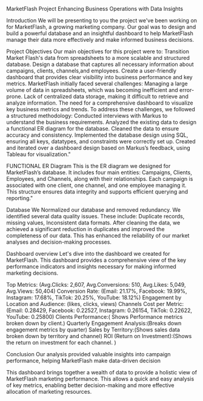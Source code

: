 MarketFlash Project
Enhancing Business Operations with Data Insights

Introduction
We will be presenting to you the project we've been working on for MarketFlash, a growing marketing company. Our goal was to design and build a powerful database and an insightful dashboard to help MarketFlash manage their data more effectively and make informed business decisions.

Project Objectives
Our main objectives for this project were to:
Transition Market Flash's data from spreadsheets to a more scalable and structured database.
Design a database that captures all necessary information about campaigns, clients, channels,and employees.
Create a user-friendly dashboard that provides clear visibility into business performance and key metrics.
MarketFlash initially faced several challenges:
Managing a large volume of data in spreadsheets, which was becoming inefficient and error-prone.
Lack of centralized data storage, making it difficult to retrieve and analyze information.
The need for a comprehensive dashboard to visualize key business metrics and trends.
To address these challenges, we followed a structured methodology:
Conducted interviews with Markus to understand the business requirements.
Analyzed the existing data to design a functional ER diagram for the database.
Cleaned the data to ensure accuracy and consistency.
Implemented the database design using SQL, ensuring all keys, datatypes, and constraints were correctly set up.
Created and iterated over a dashboard design based on Markus’s feedback, using Tableau for visualization."

FUNCTIONAL ER Diagram
This is the ER diagram we designed for MarketFlash’s database. It includes four main entities: Campaigns, Clients, Employees, and Channels, along with their relationships. Each campaign is associated with one client, one channel, and one employee managing it. This structure ensures data integrity and supports efficient querying and reporting."

Database
We Normalized our database and removed redundancy.
We identified several data quality issues. These include: Duplicate records, missing values, Inconsistent data formats.
After cleaning the data, we achieved a significant reduction in duplicates and improved the completeness of our data. This has enhanced the reliability of our market analyses and decision-making processes.

Dashboard overview
Let's dive into the dashboard we created for MarketFlash. This dashboard provides a comprehensive view of the key performance indicators and insights necessary for making informed marketing decisions.


Top Metrics:  (Avg.Clicks: 2,607, Avg.Conversions: 510, Avg.Likes: 5,049, Avg.Views: 50,404)
Conversion Rate: (Email: 21.17%, Facebook: 19.99%, Instagram: 17.68%, TikTok: 20.25%, YouTube: 18.12%)
Engagement by Location and Audience: (likes, clicks, views)
Channels Cost per Metric:(Email: 0.28429, Facebook: 0.22527, Instagram: 0.26154, TikTok: 0.22622, YouTube: 0.25800)
Clients Performance:( Shows Performance metrics broken down by client.)
Quarterly Engagement Analysis:(Breaks down engagement metrics by quarter)
Sales by Territory:(Shows sales data broken down by territory and channel)
ROI (Return on Investment):(Shows the return on investment for each channel. )

Conclusion
Our analysis provided valuable insights into campaign performance, helping
 MarketFlash make data-driven decision

This dashboard brings together a wealth of data to provide a holistic view of MarketFlash marketing performance. This allows a quick and easy analysis of key metrics, enabling better decision-making and more effective allocation of marketing resources.



